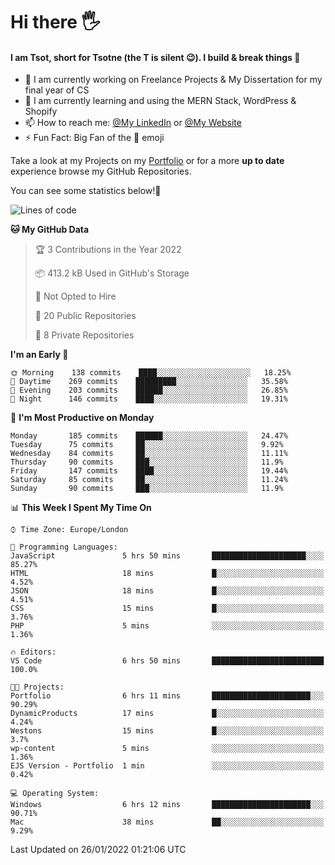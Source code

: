 # Hi there :raised_hand_with_fingers_splayed:
#### I am Tsot, short for Tsotne (the T is silent :wink:). I build & break things :space_invader:
- :telescope: I am currently working on Freelance Projects & My Dissertation for my final year of CS
- :seedling: I am currently learning and using the MERN Stack, WordPress & Shopify
- :mailbox: How to reach me: [@My LinkedIn](https://www.linkedin.com/in/tsotne-gvadzabia/) or [@My Website](https://tsotnegvadzabia.me/contact)
- :zap: Fun Fact: Big Fan of the :space_invader: emoji

Take a look at my Projects on my [Portfolio](https://tsotne.co.uk/) or for a more **up to date** experience browse my GitHub Repositories.

You can see some statistics below!:space_invader:
<!--START_SECTION:waka-->
![Lines of code](https://img.shields.io/badge/From%20Hello%20World%20I%27ve%20Written-2%20Million%20lines%20of%20code-blue)

**🐱 My GitHub Data** 

> 🏆 3 Contributions in the Year 2022
 > 
> 📦 413.2 kB Used in GitHub's Storage 
 > 
> 🚫 Not Opted to Hire
 > 
> 📜 20 Public Repositories 
 > 
> 🔑 8 Private Repositories  
 > 
**I'm an Early 🐤** 

```text
🌞 Morning    138 commits    ████░░░░░░░░░░░░░░░░░░░░░   18.25% 
🌆 Daytime    269 commits    █████████░░░░░░░░░░░░░░░░   35.58% 
🌃 Evening    203 commits    ██████░░░░░░░░░░░░░░░░░░░   26.85% 
🌙 Night      146 commits    ████░░░░░░░░░░░░░░░░░░░░░   19.31%

```
📅 **I'm Most Productive on Monday** 

```text
Monday       185 commits    ██████░░░░░░░░░░░░░░░░░░░   24.47% 
Tuesday      75 commits     ██░░░░░░░░░░░░░░░░░░░░░░░   9.92% 
Wednesday    84 commits     ██░░░░░░░░░░░░░░░░░░░░░░░   11.11% 
Thursday     90 commits     ███░░░░░░░░░░░░░░░░░░░░░░   11.9% 
Friday       147 commits    ████░░░░░░░░░░░░░░░░░░░░░   19.44% 
Saturday     85 commits     ██░░░░░░░░░░░░░░░░░░░░░░░   11.24% 
Sunday       90 commits     ███░░░░░░░░░░░░░░░░░░░░░░   11.9%

```


📊 **This Week I Spent My Time On** 

```text
⌚︎ Time Zone: Europe/London

💬 Programming Languages: 
JavaScript               5 hrs 50 mins       █████████████████████░░░░   85.27% 
HTML                     18 mins             █░░░░░░░░░░░░░░░░░░░░░░░░   4.52% 
JSON                     18 mins             █░░░░░░░░░░░░░░░░░░░░░░░░   4.51% 
CSS                      15 mins             █░░░░░░░░░░░░░░░░░░░░░░░░   3.76% 
PHP                      5 mins              ░░░░░░░░░░░░░░░░░░░░░░░░░   1.36%

🔥 Editors: 
VS Code                  6 hrs 50 mins       █████████████████████████   100.0%

🐱‍💻 Projects: 
Portfolio                6 hrs 11 mins       ██████████████████████░░░   90.29% 
DynamicProducts          17 mins             █░░░░░░░░░░░░░░░░░░░░░░░░   4.24% 
Westons                  15 mins             █░░░░░░░░░░░░░░░░░░░░░░░░   3.7% 
wp-content               5 mins              ░░░░░░░░░░░░░░░░░░░░░░░░░   1.36% 
EJS Version - Portfolio  1 min               ░░░░░░░░░░░░░░░░░░░░░░░░░   0.42%

💻 Operating System: 
Windows                  6 hrs 12 mins       ██████████████████████░░░   90.71% 
Mac                      38 mins             ██░░░░░░░░░░░░░░░░░░░░░░░   9.29%

```


 Last Updated on 26/01/2022 01:21:06 UTC
<!--END_SECTION:waka-->
